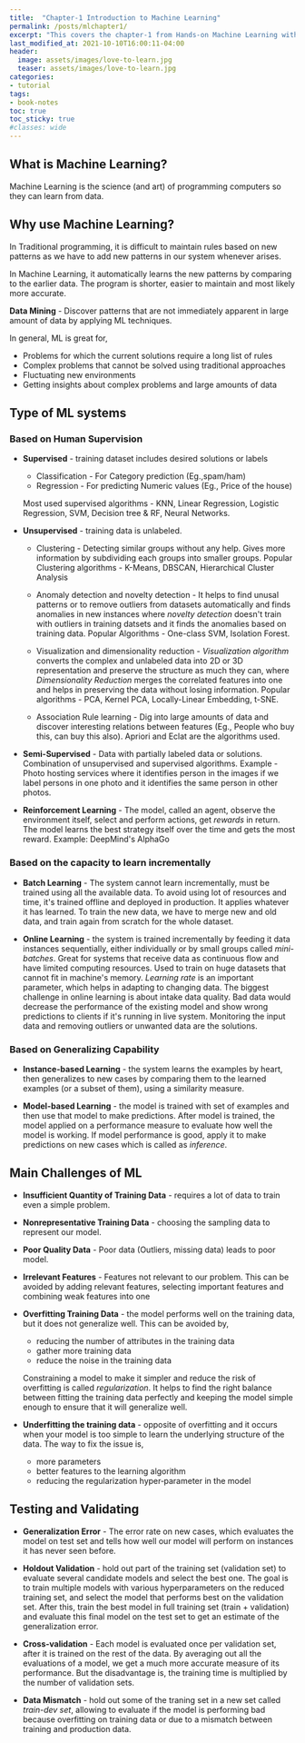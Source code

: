```yaml
---
title:  "Chapter-1 Introduction to Machine Learning"
permalink: /posts/mlchapter1/
excerpt: "This covers the chapter-1 from Hands-on Machine Learning with Scikit-learn and Tensorflow book"
last_modified_at: 2021-10-10T16:00:11-04:00
header:
  image: assets/images/love-to-learn.jpg
  teaser: assets/images/love-to-learn.jpg
categories:
- tutorial
tags:
- book-notes
toc: true
toc_sticky: true
#classes: wide
---
```


## What is Machine Learning?

Machine Learning is the science (and art) of programming computers so they can learn from data.

## Why use Machine Learning?

In Traditional programming, it is difficult to maintain rules based on new patterns as we have to add new patterns in our system whenever arises.

In Machine Learning, it automatically learns the new patterns by comparing to the earlier data. The program is shorter, easier to maintain and most likely more accurate.

**Data Mining** - Discover patterns that are not immediately apparent in large amount of data by applying ML techniques.

In general, ML is great for,
- Problems for which the current solutions require a long list of rules
- Complex problems that cannot be solved using traditional approaches
- Fluctuating new environments
- Getting insights about complex problems and large amounts of data

## Type of ML systems

### Based on Human Supervision

- **Supervised** - training dataset includes desired solutions or labels

  - Classification - For Category prediction (Eg.,spam/ham)
  - Regression - For predicting Numeric values (Eg., Price of the house)

  Most used supervised algorithms - KNN, Linear Regression, Logistic Regression, SVM, Decision tree & RF, Neural Networks.

- **Unsupervised** - training data is unlabeled.

  - Clustering - Detecting similar groups without any help. Gives more information by subdividing each groups into smaller groups. Popular Clustering algorithms - K-Means, DBSCAN, Hierarchical Cluster Analysis
  
  - Anomaly detection and novelty detection - It helps to find unusal patterns or to remove outliers from datasets automatically and finds anomalies in new instances where *novelty detection* doesn't train with outliers in training datsets and it finds the anomalies based on training data. Popular Algorithms - One-class SVM, Isolation Forest.
  
  - Visualization and dimensionality reduction - *Visualization algorithm* converts the complex and unlabeled data into 2D or 3D representation and preserve the structure as much they can, where *Dimensionality Reduction* merges the correlated features into one and helps in preserving the data without losing information. Popular algorithms - PCA, Kernel PCA, Locally-Linear Embedding, t-SNE.

  - Association Rule learning - Dig into large amounts of data and discover interesting relations between features (Eg., People who buy this, can buy this also). Apriori and Eclat are the algorithms used.

- **Semi-Supervised** - Data with partially labeled data or solutions. Combination of unsupervised and supervised algorithms. Example - Photo hosting services where it identifies person in the images if we label persons in one photo and it identifies the same person in other photos.

- **Reinforcement Learning** - The model, called an agent, observe the environment itself, select and perform actions, get *rewards* in return. The model learns the best strategy itself over the time and gets the most reward. Example: DeepMind's AlphaGo

### Based on the capacity to learn incrementally

- **Batch Learning** - The system cannot learn incrementally, must be trained using all the available data. To avoid using lot of resources and time, it's trained offline and deployed in production. It applies whatever it has learned. To train the new data, we have to merge new and old data, and train again from scratch for the whole dataset.

- **Online Learning** - the system is trained incrementally by feeding it data instances
sequentially, either individually or by small groups called *mini-batches*. Great for systems that receive data as continuous flow and have limited computing resources. Used to train on huge datasets that cannot fit in machine's memory. *Learning rate* is an important parameter, which helps in adapting to changing data. The biggest challenge in online learning is about intake data quality. Bad data would decrease the performance of the existing model and show wrong predictions to clients if it's running in live system. Monitoring the input data and removing outliers or unwanted data are the solutions.

### Based on Generalizing Capability

- **Instance-based Learning** - the system learns the examples by heart, then generalizes to new cases by comparing them to the learned examples (or a subset of them), using a similarity measure.

- **Model-based Learning** - the model is trained with set of examples and then use that model to make predictions. After model is trained, the model applied on a performance measure to evaluate how well the model is working. If model performance is good, apply it to make predictions on new cases which is called as *inference*.

## Main Challenges of ML

- **Insufficient Quantity of Training Data** - requires a lot of data to train even a simple problem.

- **Nonrepresentative Training Data** - choosing the sampling data to represent our model.

- **Poor Quality Data**  - Poor data (Outliers, missing data) leads to poor model.

- **Irrelevant Features** - Features not relevant to our problem. This can be avoided by adding relevant features, selecting important features and combining weak features into one

- **Overfitting Training Data** - the model performs well on the training data, but it does not generalize well. This can be avoided by,
  - reducing the number of attributes in the training data
  - gather more training data
  - reduce the noise in the training data

  Constraining a model to make it simpler and reduce the risk of overfitting is called *regularization*. It helps to find the right balance between fitting the training data perfectly and keeping the model simple enough to ensure that it will generalize well.

- **Underfitting the training data** - opposite of overfitting and it occurs when your
model is too simple to learn the underlying structure of the data. The way to fix the issue is,
  - more parameters
  - better features to the learning algorithm
  - reducing the regularization hyper‐parameter in the model

## Testing and Validating

- **Generalization Error** - The error rate on new cases, which evaluates the model on test set and tells how well our model will perform on instances it has never seen before.

- **Holdout Validation** - hold out part of the training set (validation set) to evaluate several candidate models and select the best one. The goal is to train multiple models with various hyperparameters on the reduced training set, and select the model that performs best on the validation set. After this, train the best model in full training set (train + validation) and evaluate this final model on the test set to get an estimate of the generalization error.

- **Cross-validation** - Each model is evaluated once per validation set, after it is trained on the rest of the data. By averaging out all the evaluations of a model, we get a much more accurate measure of its performance. But the disadvantage is, the training time is multiplied by the number of validation sets.

- **Data Mismatch** - hold out some of the traning set in a new set called *train-dev set*, allowing to evaluate if the model is performing bad because overfitting on training data or due to a mismatch between training and production data.
